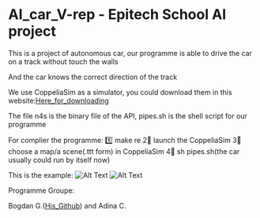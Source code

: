# AI_car_V-rep - Epitech School AI project

This is a project of autonomous car, our programme is able to drive the car on a track without touch the walls

And the car knows the correct direction of the track

We use CoppeliaSim as a simulator, you could download them in this website:[Here_for_downloading](https://coppeliarobotics.com/previousVersions)

The file n4s is the binary file of the API, pipes.sh is the shell script for our programme

For complier the programme:
1️⃣   make re
2⃣️   launch the CoppeliaSim
3⃣️   choose a map/a scene(.ttt form) in CoppeliaSim
4⃣️   sh pipes.sh(the car usually could run by itself now)

This is the example:
![Alt Text](https://github.com/claraxuxu/AI_car_V-rep/blob/master/gif/N4S1.gif)
![Alt Text](https://github.com/claraxuxu/AI_car_V-rep/blob/master/gif/N4S2.gif)

Programme Groupe:

Bogdan G.([His_Github](https://github.com/bogdzn)) and Adina C.
